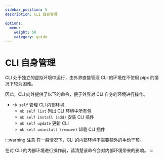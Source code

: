 ```yaml
---
sidebar_position: 5
description: CLI 自身管理

options:
  menu:
    weight: 50
    category: guide
---
```


# CLI 自身管理

CLI 处于独立的虚拟环境中运行，由外界直接管理 CLI 的环境在不使用 pipx 的情况下较为困难。

因此，CLI 向外提供了以下的命令，便于外界对 CLI 自身的环境进行操作。

- `nb self` 管理 CLI 内部环境
  - `nb self list` 列出 CLI 环境中所有包
  - `nb self install (add)` 安装 CLI 插件
  - `nb self update` 更新 CLI
  - `nb self uninstall (remove)` 卸载 CLI 插件

:::warning 注意
在一般情况下，CLI 的内部环境不需要额外的手动干预。

在对 CLI 的内部环境进行操作前，请清楚该命令会对内部环境带来的影响。
:::
